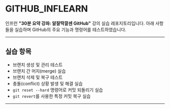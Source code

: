 # GITHUB_INFLEARN
인프런 **"30분 요약 강좌: 알잘딱깔센 GitHub"** 강의 실습 레포지토리입니다. 아래 사항들을 실습하며 GitHub의 주요 기능과 명령어를 테스트하였습니다.

---

## 실습 항목

- 브랜치 생성 및 관리 테스트
- 브랜치 간 머지(merge) 실습
- 브랜치 삭제 및 복구 테스트
- 충돌(conflict) 상황 발생 및 해결 실습
- `git reset --hard` 명령어로 커밋 되돌리기 실습
- `git revert`를 사용한 특정 커밋 복구 실습

---